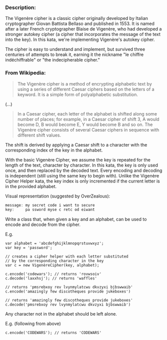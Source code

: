 ### Description:

The Vigenère cipher is a classic cipher originally developed by Italian cryptographer Giovan Battista Bellaso and published in 1553. It is named after a later French cryptographer Blaise de Vigenère, who had developed a stronger autokey cipher (a cipher that incorporates the message of the text into the key). In this kata, we're implementing Vigenère's autokey cipher.

The cipher is easy to understand and implement, but survived three centuries of attempts to break it, earning it the nickname "le chiffre indéchiffrable" or "the indecipherable cipher."

### From Wikipedia:

> The Vigenère cipher is a method of encrypting alphabetic text by using a series of different Caesar ciphers based on the letters of a keyword. It is a simple form of polyalphabetic substitution.

(...)

> In a Caesar cipher, each letter of the alphabet is shifted along some number of places; for example, in a Caesar cipher of shift 3, A would become D, B would become E, Y would become B and so on. The Vigenère cipher consists of several Caesar ciphers in sequence with different shift values.

The shift is derived by applying a Caesar shift to a character with the corresponding index of the key in the alphabet.

With the basic Vigenère Cipher, we assume the key is repeated for the length of the text, character by character. In this kata, the key is only used once, and then replaced by the decoded text. Every encoding and decoding is independent (still using the same key to begin with). Unlike the Vigenère Cipher Helper kata, the key index is only incremented if the current letter is in the provided alphabet.

Visual representation (suggested by OverZealous):

``` javascript
message: my secret code i want to secure
key:     pa ssword myse c retc od eiwant
```
Write a class that, when given a key and an alphabet, can be used to encode and decode from the cipher.

E.g.
``` javasript
var alphabet = 'abcdefghijklmnopqrstuvwxyz';
var key = 'password';

// creates a cipher helper with each letter substituted
// by the corresponding character in the key
var c = new VigenèreCipher(key, alphabet);

c.encode('codewars'); // returns 'rovwsoiv'
c.decode('laxxhsj'); // returns 'waffles'

// returns 'pmsrebxoy rev lvynmylatcwu dkvzyxi bjbswwaib'
c.encode('amazingly few discotheques provide jukeboxes')

// returns 'amazingly few discotheques provide jukeboxes'
c.decode('pmsrebxoy rev lvynmylatcwu dkvzyxi bjbswwaib')
```
Any character not in the alphabet should be left alone.

E.g. (following from above)
``` javasript
c.encode('CODEWARS'); // returns 'CODEWARS'
```